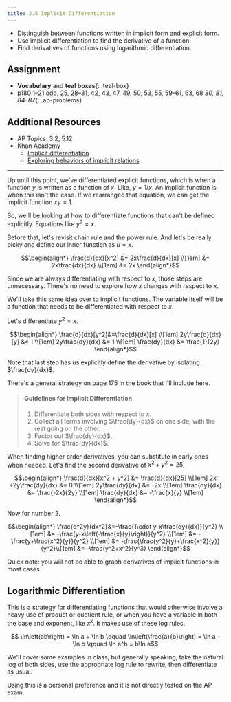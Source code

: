 ```yaml
---
title: 2.5 Implicit Differentiation
---
```


- Distinguish between functions written in implicit form and explicit form.
- Use implicit differentiation to find the derivative of a function.
- Find derivatives of functions using logarithmic differentiation.

## Assignment

- **Vocabulary** and **teal boxes**{: .teal-box}
- p180 1–21 odd, 25, 28–31, 42, 43, 47, 49, 50, 53, 55, 59–61, 63, 68 *80, 81, 84–87*{: .ap-problems}

## Additional Resources

- AP Topics: 3.2, 5.12
- Khan Academy
  - [Implicit differentiation](https://www.khanacademy.org/math/ap-calculus-ab/ab-differentiation-2-new/ab-3-2/v/implicit-differentiation-1)
  - [Exploring behaviors of implicit relations](https://www.khanacademy.org/math/ap-calculus-ab/ab-diff-analytical-applications-new/ab-5-12/v/implicit-curve-horizontal-tangent)

---

Up until this point, we've differentiated explicit functions, which is when a function $y$ is written as a function of $x$. Like, $y=1/x$. An implicit function is when this isn't the case. If we rearranged that equation, we can get the implicit function $xy=1$.

So, we'll be looking at how to differentiate functions that can't be defined explicitly. Equations like $y^2=x$.

Before that, let's revisit chain rule and the power rule. And let's be really picky and define our inner function as $u=x$.

$$\begin{align*}
\frac{d}{dx}[x^2] &= 2x\frac{d}{dx}[x] \\[1em]
                  &= 2x\frac{dx}{dx} \\[1em]
                  &= 2x
\end{align*}$$

Since we are always differentiating with respect to $x$, those steps are unnecessary. There's no need to explore how $x$ changes with respect to $x$.

We'll take this same idea over to implicit functions. The variable itself will be a function that needs to be differentiated with respect to $x$.

Let's differentiate $y^2=x$.

$$\begin{align*}
\frac{d}{dx}[y^2]&=\frac{d}{dx}[x] \\[1em]
2y\frac{d}{dx}[y] &= 1 \\[1em]
2y\frac{dy}{dx} &= 1 \\[1em]
\frac{dy}{dx} &= \frac{1}{2y}
\end{align*}$$

Note that last step has us explicitly define the derivative by isolating $\frac{dy}{dx}$.

There's a general strategy on page 175 in the book that I'll include here.

> #### Guidelines for Implicit Differentiation
>
> 1. Differentiate both sides with respect to $x$.
> 2. Collect all terms involving $\frac{dy}{dx}$ on one side, with the rest going on the other.
> 3. Factor out $\frac{dy}{dx}$.
> 4. Solve for $\frac{dy}{dx}$.

When finding higher order derivatives, you can substitute in early ones when needed. Let's find the second derivative of $x^2+y^2 = 25$.

$$\begin{align*}
\frac{d}{dx}[x^2 + y^2] &= \frac{d}{dx}[25] \\[1em]
2x +2y\frac{dy}{dx} &= 0 \\[1em]
2y\frac{dy}{dx} &= -2x \\[1em]
\frac{dy}{dx} &= \frac{-2x}{2y} \\[1em]
\frac{dy}{dx} &= -\frac{x}{y} \\[1em]
\end{align*}$$

Now for number 2.

$$\begin{align*}
\frac{d^2y}{dx^2}&=-\frac{1\cdot y-x\frac{dy}{dx}}{y^2} \\[1em]
&= -\frac{y-x\left(-\frac{x}{y}\right)}{y^2} \\[1em]
&= -\frac{y+\frac{x^2}{y}}{y^2} \\[1em]
&= -\frac{\frac{y^2}{y}+\frac{x^2}{y}}{y^2}\\[1em]
&= -\frac{y^2+x^2}{y^3}
\end{align*}$$

Quick note: you will not be able to graph derivatives of implicit functions in most cases.

## Logarithmic Differentiation

This is a strategy for differentiating functions that would otherwise involve a heavy use of product or quotient rule, or when you have a variable in both the base and exponent, like $x^x$. It makes use of these log rules.

$$ \ln\left(ab\right) = \ln a + \ln b \qquad \ln\left(\frac{a}{b}\right) = \ln a - \ln b \qquad \ln a^b = b\ln a$$

We'll cover some examples in class, but generally speaking, take the natural log of both sides, use the appropriate log rule to rewrite, then differentiate as usual.

Using this is a personal preference and it is not directly tested on the AP exam.
